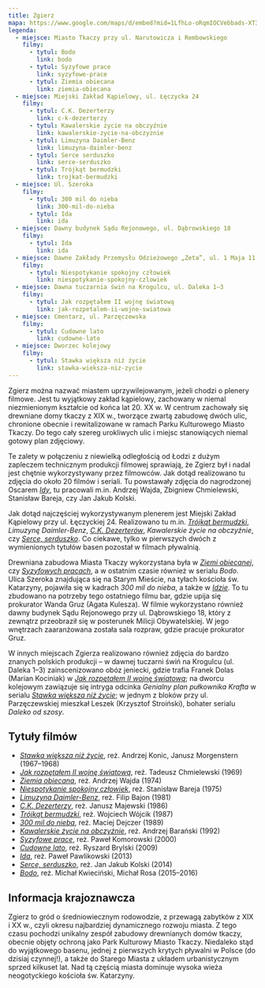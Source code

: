```yaml
---
title: Zgierz
mapa: https://www.google.com/maps/d/embed?mid=1LfhLo-oRqmIOCVebbads-XT3uwE
legenda:
  - miejsce: Miasto Tkaczy przy ul. Narutowicza i Rembowskiego
    filmy:
      - tytul: Bodo
        link: bodo
      - tytul: Syzyfowe prace
        link: syzyfowe-prace
      - tytul: Ziemia obiecana
        link: ziemia-obiecana
  - miejsce: Miejski Zakład Kąpielowy, ul. Łęczycka 24
    filmy:
      - tytul: C.K. Dezerterzy
        link: c-k-dezerterzy
      - tytul: Kawalerskie życie na obczyźnie
        link: kawalerskie-zycie-na-obczyznie
      - tytul: Limuzyna Daimler-Benz
        link: limuzyna-daimler-benz
      - tytul: Serce serduszko
        link: serce-serduszko
      - tytul: Trójkąt bermudzki
        link: trojkat-bermudzki
  - miejsce: Ul. Szeroka
    filmy:
      - tytul: 300 mil do nieba
        link: 300-mil-do-nieba
      - tytul: Ida
        link: ida
  - miejsce: Dawny budynek Sądu Rejonowego, ul. Dąbrowskiego 18
    filmy:
      - tytul: Ida 
        link: ida 
  - miejsce: Dawne Zakłady Przemysłu Odzieżowego „Zeta”, ul. 1 Maja 11
    filmy:
      - tytul: Niespotykanie spokojny człowiek
        link: niespotykanie-spokojny-czlowiek
  - miejsce: Dawna tuczarnia świń na Krogulcu, ul. Daleka 1–3
    filmy:
      - tytul: Jak rozpętałem II wojnę światową
        link: jak-rozpetalem-ii-wojne-swiatowa
  - miejsce: Cmentarz, ul. Parzęczewska
    filmy:
      - tytul: Cudowne lato
        link: cudowne-lato
  - miejsce: Dworzec kolejowy
    filmy:
      - tytul: Stawka większa niż życie
        link: stawka-wieksza-niz-zycie
---
```


Zgierz można nazwać miastem uprzywilejowanym, jeżeli chodzi o plenery filmowe. Jest tu wyjątkowy zakład kąpielowy, zachowany w niemal niezmienionym kształcie od końca lat 20. XX w. W centrum zachowały się drewniane domy tkaczy z XIX w., tworzące zwartą zabudowę dwóch ulic, chronione obecnie i rewitalizowane w ramach Parku Kulturowego Miasto Tkaczy. Do tego cały szereg urokliwych ulic i miejsc stanowiących niemal gotowy plan zdjęciowy. 

Te zalety w połączeniu z niewielką odległością od Łodzi z dużym zapleczem technicznym produkcji filmowej sprawiają, że Zgierz był i nadal jest chętnie wykorzystywany przez filmowców. Jak dotąd realizowano tu zdjęcia do około 20 filmów i seriali. Tu powstawały zdjęcia do nagrodzonej Oscarem [*Idy*](/filmy/ida/), tu pracowali m.in. Andrzej Wajda, Zbigniew Chmielewski, Stanisław Bareja, czy Jan Jakub Kolski. 

Jak dotąd najczęściej wykorzystywanym plenerem jest Miejski Zakład Kąpielowy przy ul. Łęczyckiej 24. Realizowano tu m.in. [*Trójkąt bermudzki*](/filmy/trojkat-bermudzki/), *Limuzynę Daimler-Benz*, [*C.K. Dezerterów*](/filmy/c-k-dezerterzy/), *Kawalerskie życie na obczyźnie*, czy [*Serce, serduszko*](/filmy/serce-serduszko/). Co ciekawe, tylko w pierwszych dwóch z wymienionych tytułów basen pozostał w filmach pływalnią. 

Drewniana zabudowa Miasta Tkaczy wykorzystana była w [*Ziemi obiecanej*](/filmy/ziemia-obiecana/), czy [*Syzyfowych pracach*](/filmy/syzyfowe-prace/), a w ostatnim czasie również w serialu *Bodo*. Ulica Szeroka znajdująca się na Starym Mieście, na tyłach kościoła św. Katarzyny, pojawiła się w kadrach *300 mil do nieba*, a także w [*Idzie*](/filmy/ida/). To tu zbudowano na potrzeby tego ostatniego filmu bar, gdzie upija się prokurator Wanda Gruz (Agata Kulesza). W filmie wykorzystano również dawny budynek Sądu Rejonowego przy ul. Dąbrowskiego 18, który z zewnątrz przeobraził się w posterunek Milicji Obywatelskiej. W jego wnętrzach zaaranżowana została sala rozpraw, gdzie pracuje prokurator Gruz. 

W innych miejscach Zgierza realizowano również zdjęcia do bardzo znanych polskich produkcji – w dawnej tuczarni świń na Krogulcu (ul. Daleka 1–3) zainscenizowano obóz jeniecki, gdzie trafia Franek Dolas (Marian Kociniak) w [*Jak rozpętałem II wojnę światową*](/filmy/jak-rozpetalem-ii-wojne-swiatowa/); na dworcu kolejowym zawiązuje się intryga odcinka *Genialny plan pułkownika Krafta* w serialu [*Stawka większa niż życie*](/filmy/stawka-wieksza-niz-zycie/); w jednym z bloków przy ul. Parzęczewskiej mieszkał Leszek (Krzysztof Stroiński), bohater serialu *Daleko od szosy*.

## Tytuły filmów

- [*Stawka większa niż życie*](/filmy/stawka-wieksza-niz-zycie/), reż. Andrzej Konic, Janusz Morgenstern (1967–1968)
- [*Jak rozpętałem II wojnę światową*](/filmy/jak-rozpetalem-ii-wojne-swiatowa/), reż. Tadeusz Chmielewski (1969)
- [*Ziemia obiecana*](/filmy/ziemia-obiecana/), reż. Andrzej Wajda (1974)
- [*Niespotykanie spokojny człowiek*](/filmy/niespotykanie-spokojny-czlowiek/), reż. Stanisław Bareja (1975)
- [*Limuzyna Daimler-Benz*](/filmy/limuzyna-daimler-benz/), reż. Filip Bajon (1981)
- [*C.K. Dezerterzy*](/filmy/c-k-dezerterzy/), reż. Janusz Majewski (1986)
- [*Trójkąt bermudzki*](/filmy/trojkat-bermudzki/), reż. Wojciech Wójcik (1987)
- [*300 mil do nieba*](/filmy/300-mil-do-nieba/), reż. Maciej Dejczer (1989)
- [*Kawalerskie życie na obczyźnie*](/filmy/kawalerskie-zycie-na-obczyznie/), reż. Andrzej Barański (1992)
- [*Syzyfowe prace*](/filmy/syzyfowe-prace/), reż. Paweł Komorowski (2000)
- [*Cudowne lato*](/filmy/cudowne-lato/), reż. Ryszard Brylski (2009)
- [*Ida*](/filmy/ida/), reż. Paweł Pawlikowski (2013)
- [*Serce, serduszko*](/filmy/serce-serduszko/), reż. Jan Jakub Kolski (2014)
- [*Bodo*](/filmy/bodo/), reż. Michał Kwieciński, Michał Rosa (2015–2016)

## Informacja krajoznawcza

Zgierz to gród o średniowiecznym rodowodzie, z przewagą zabytków z XIX i XX w., czyli okresu najbardziej dynamicznego rozwoju miasta. Z tego czasu pochodzi unikalny zespół zabudowy drewnianych domów tkaczy, obecnie objęty ochroną jako Park Kulturowy Miasto Tkaczy. Niedaleko stąd do wyjątkowego basenu, jednej z pierwszych krytych pływalni w Polsce (do dzisiaj czynnej!), a także do Starego Miasta z układem urbanistycznym sprzed kilkuset lat. Nad tą częścią miasta dominuje wysoka wieża neogotyckiego kościoła św. Katarzyny.